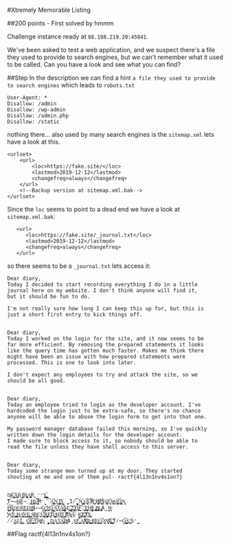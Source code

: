 #Xtremely Memorable Listing

##200 points - First solved by hmmm

Challenge instance ready at `88.198.219.20:45041`.

We've been asked to test a web application, and we suspect there's a file they used to provide to search engines, but we can't remember what it used to be called. Can you have a look and see what you can find?

##Step
In the description we can find a hint `a file they used to provide to search engines` which leads to `robots.txt`

```
User-Agent: *
Disallow: /admin
Disallow: /wp-admin
Disallow: /admin.php
Disallow: /static
```

nothing there...
also used by many search engines is the `sitemap.xml` lets have a look at this.

```
<urlset>
	<url>
		<loc>https://fake.site/</loc>
		<lastmod>2019-12-12</lastmod>
		<changefreq>always</changefreq>
	</url>
	<!--Backup version at sitemap.xml.bak-->
</urlset>
```

Since the `loc` seems to point to a dead end we have a look at `sitemap.xml.bak`:
```
   <url>
      <loc>https://fake.site/_journal.txt</loc>
      <lastmod>2019-12-12</lastmod>
      <changefreq>always</changefreq>
   </url>
```

so there seems to be a `_journal.txt` lets access it:
```
Dear diary,
Today I decided to start recording everything I do in a little
journal here on my website. I don't think anyone will find it,
but it should be fun to do.

I'm not really sure how long I can keep this up for, but this is
just a short first entry to kick things off.


Dear diary,
Today I worked on the login for the site, and it now seems to be
far more efficient. By removing the prepared statements it looks
like the query time has gotten much faster. Makes me think there
might have been an issue with how prepared statements were
processed. This is one to look into later.

I don't expect any employees to try and attack the site, so we
should be all good.


Dear diary,
Today an employee tried to login as the developer account. I've
hardcoded the login just to be extra-safe, so there's no chance
anyone will be able to abuse the login form to get into that one.

My password manager database failed this morning, so I've quickly
written down the login details for the developer account.
I made sure to block access to it, so nobody should be able to
read the file unless they have shell access to this server.


Dear diary,
Today some strange men turned up at my door. They started
shouting at me and one of them pul- ractf{4l13n1nv4s1on?}


D̷͙͎ͅĘ̥̤̝͔͈̻̼̀͠A̫͓̳͕̼͈Ŕ̝ͅ ̶͉̼̘̥̯̰̩͟Ḍ̨̥̦I̖̮͓̪͟A̟̯͓̫̝̪͘R̢̛̛̭̗̱Y̢̫̻̘͉̹͈̺ͅ,̲̟̩͓̟̤̗̰̠̀͘
̦̱͖͚͞T̴̶̰̱H͍Ḛ̴̜͘ ̡̝̖͔͍̱ͅH̢͚̳̫͟U̶͎͙̫̟̗̺̱͡͝ͅM̛̟̞͘͡A̧̮̠͚̼̟̺͝N̲̹͓̕ ̢̬̟͉̣͡I̞͓͉̰̗̯̳̲S͕̱͙͇ ̬̠̺͘I̸̗̬̥̪̟̣͡Ǹ͏̤̝̜̻̫͍ ̧͖̰̳͓͚̯͙́O̪̻̯̕͠U̶͎̜͠͞R҉̘̠̱̤͍͔ ̖͈Ṕ̸͍̤͍̝̪̬͚O͏҉̯̠͕͍̀ͅS̰̗̜̀Ş͚̥͖̹͙̕E͕̮̥͞ͅS̴̢͔̝̞͈S͖̱̱I̺̹̘̥̮̘͓̗͝Ǫ͍͙̰̣͚͕̳̀N̥̮̦ͅ
̧̝̠P̭̥̯̫͙̲͙̦͡ͅṚ̺̫̥͍͕͓̀́O̺͢͢C̶̯͎̣̰̝̻̝E̸̬̰͍E̳͚D̨͈̰̩̲̟̭͔̙I̤̖͚̮̫͜͟N̵̶̞G̶̡̥̼̱͎̹̗ ̛̘̰̮̙̗̩͓T̵͍̠̤͈͓̰̜O̺̪̰̜̟͔͔͝ ͏͈͕S̨̙̹͔͍͍͔͈̖͞T͏̤͉͙̼́ͅͅA̺̮̙̥̤̭͟͡G̫̟̦̯̥̫Ę̰͈̗̭͡ ͏͔̪͇̠̲͜͡2̠͕͜͠ ̷̬̫͓̜͚͢O̡͍͔͕̗͡F̲̙̳̀͝ ҉̬̞͕̘T̡̘̣̰̬̳͚H̟̻̰̗͍̀E̫̦̫̝̫̙ ͚͉̣̬̣̪̮ͅP̷̧̳̜̰̺̫̼̖̣͜L̠̺̮̘͍͚̭̘̼A̳̙N̶͏̟̰̰͙̥
̶̥̮͖̬̰͎̟̜̕W̹͕͇͖̕É̬̩̠͇ ͚͍̪̺̖̤H̳͍A̛̠̙̗̬͖͍̲̙V̩̣̟̬̩͓̳̟̜E̡͓͎̻̠̹̣̳̞͟ ̟̺͙͎S̸̭͈E̴̢̟͙̫̖̠̘̰C͔̮͓ͅU̡͉̼͇͕̱̹̞͝͞R̡̦̻̳̥̬̘͖̪̣E̛̫̖̙̼̜̟͈ͅD͔͚͎̭̻̀͡͡ ̴͓̙͚͟H͕̲Í͓͓̦͓͝S̳͇ ͓͇͠R҉͉S̴͔̦̥͓͕͡A̷̱̝̠͝ ̣̬̘̟K̡͙͉͇͎̣͕͖̕E̢͢҉̮͕͖̞̗͈̘Y҉̣̘́S̡͙̠͓̬͜
̸̸̖̦̺̤̫A͍̩̗̩L̛͈̙L͏̳͖͔̰̀͢ͅ ̯̭̖̣O͎̫̘͙͟͞͞F͈̩̯̪̦̤͝ ̵̥̦̜̰̰͖̤̟͘T̡̠̰͝H̶̪͙ͅE̷̯͕ ̬̬̯̥̟̥̱̲D͏͖̱̺̱̥͔̳̘Á͏̳̮̗̰͇T̩̘͉͕̞̝̦̹̀A̰̪̗̩͜͝B̴͚̲͟A̡̗S̭͇͉͟E͇͉̻͝ ͓̤͈̗A̲̭͙̦̦͕̕R҉͈̝̻̪͖͙̻͙Ę̴͉̠̰͚͕̬̫̱ ̢̤̠̙͉̝̜͢B̧̤̤̬͓̕E̱͈̝͕̠͉̟̞̠L̳̫̩̯̦̣͕̯͞Ó̖̮̖̟̫̣͔N̛͏͖̬̞͚͔G҉̳̣͚̪̘͓̭͕̕ ̛͙͇̳̣͖͇̙͖̼͘T̸̴̝O̧͙̺̮̣̪̘̗͠ ̴͇̯̥̫̬͇͍U̲̻͔̘͓̩͜S̛̼̤̣̫
```

##Flag
ractf{4l13n1nv4s1on?}